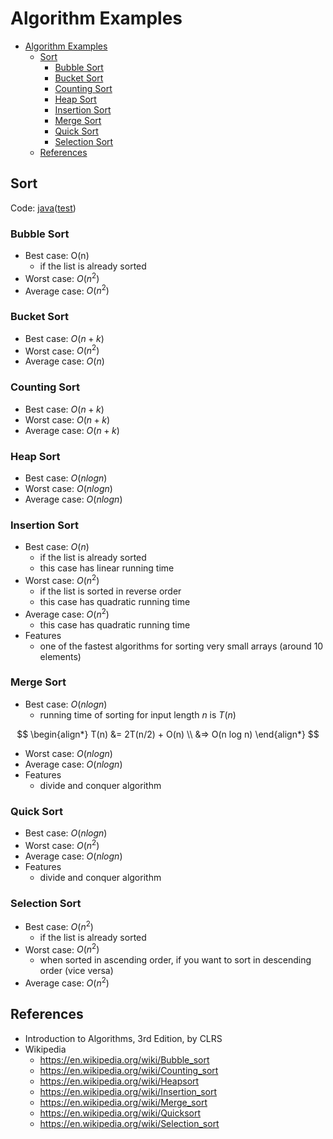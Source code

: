 # Algorithm Examples

- [Algorithm Examples](#algorithm-examples)
  - [Sort](#sort)
    - [Bubble Sort](#bubble-sort)
    - [Bucket Sort](#bucket-sort)
    - [Counting Sort](#counting-sort)
    - [Heap Sort](#heap-sort)
    - [Insertion Sort](#insertion-sort)
    - [Merge Sort](#merge-sort)
    - [Quick Sort](#quick-sort)
    - [Selection Sort](#selection-sort)
  - [References](#references)

## Sort

Code: [java](https://github.com/codejsha/algorithm-examples/tree/main/java-algorithms/src/main/java/com/example/demo/sort)([test](https://github.com/codejsha/algorithm-examples/tree/main/java-algorithms/src/test/java/com/example/demo/sort))

### Bubble Sort

- Best case: O(n)
  - if the list is already sorted
- Worst case: $O(n^2)$
- Average case: $O(n^2)$

### Bucket Sort

- Best case: $O(n + k)$
- Worst case: $O(n^2)$
- Average case: $O(n)$

### Counting Sort

- Best case: $O(n + k)$
- Worst case: $O(n + k)$
- Average case: $O(n + k)$

### Heap Sort

- Best case: $O(n log n)$
- Worst case: $O(n log n)$
- Average case: $O(n log n)$

### Insertion Sort

- Best case: $O(n)$
  - if the list is already sorted
  - this case has linear running time
- Worst case: $O(n^2)$
  - if the list is sorted in reverse order
  - this case has quadratic running time
- Average case: $O(n^2)$
  - this case has quadratic running time
- Features
  - one of the fastest algorithms for sorting very small arrays (around 10 elements)

### Merge Sort

- Best case: $O(n log n)$
  - running time of sorting for input length $n$ is $T(n)$

$$
\begin{align*}
T(n) &= 2T(n/2) + O(n) \\
     &=> O(n log n)
\end{align*}
$$

- Worst case: $O(n log n)$
- Average case: $O(n log n)$
- Features
  - divide and conquer algorithm

### Quick Sort

- Best case: $O(n log n)$
- Worst case: $O(n^2)$
- Average case: $O(n log n)$
- Features
  - divide and conquer algorithm

### Selection Sort

- Best case: $O(n^2)$
  - if the list is already sorted
- Worst case: $O(n^2)$
  - when sorted in ascending order, if you want to sort in descending order (vice versa)
- Average case: $O(n^2)$

## References

- Introduction to Algorithms, 3rd Edition, by CLRS
- Wikipedia
  - https://en.wikipedia.org/wiki/Bubble_sort
  - https://en.wikipedia.org/wiki/Counting_sort
  - https://en.wikipedia.org/wiki/Heapsort
  - https://en.wikipedia.org/wiki/Insertion_sort
  - https://en.wikipedia.org/wiki/Merge_sort
  - https://en.wikipedia.org/wiki/Quicksort
  - https://en.wikipedia.org/wiki/Selection_sort
